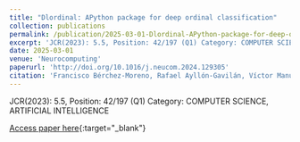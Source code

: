 ```yaml
---
title: "Dlordinal: APython package for deep ordinal classification"
collection: publications
permalink: /publication/2025-03-01-Dlordinal-APython-package-for-deep-ordinal-classification
excerpt: 'JCR(2023): 5.5, Position: 42/197 (Q1) Category: COMPUTER SCIENCE, ARTIFICIAL INTELLIGENCE'
date: 2025-03-01
venue: 'Neurocomputing'
paperurl: 'http://doi.org/10.1016/j.neucom.2024.129305'
citation: 'Francisco Bérchez-Moreno, Rafael Ayllón-Gavilán, Víctor Manuel Vargas, David Guijo-Rubio, César Hervás-Martínez, Juan Carlos Fernández, <strong>Pedro Antonio Gutiérrez</strong>, &quot;Dlordinal: APython package for deep ordinal classification.&quot; Neurocomputing, Vol. 622, 2025, pp.129305.'
---
```

JCR(2023): 5.5, Position: 42/197 (Q1) Category: COMPUTER SCIENCE, ARTIFICIAL INTELLIGENCE

[Access paper here](http://doi.org/10.1016/j.neucom.2024.129305){:target="_blank"}
